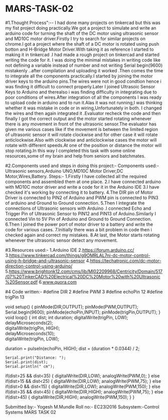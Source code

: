 # MARS-TASK-02
#1.Thought Process":--
I had done many projects on tinkercad but this was my fist project doing practically.We got a project to simulate and write an arduino code for turning the shaft of the DC motor using ultrasonic sensor and MD10C motor driver.Firstly I try to search for similar projects on chrome.I got a project where the shaft of a DC motor is rotated using push botton and H-Bridge Motor Driver.With taking it as reference I started to making it in tinkercad .I had made a rough project on tinkercad and started writing the code for it. I was doing the minimal mistakes in writing code like not defining a variable instead of number and not writing Serial begin(9600) mistakenly ..after compilation and uploading it worked .Then comes the time to integrate all the components practically.I started by joining the motor driver keys to the arduino pins.The wires were not in good condtion hence i was finding it difficult to connect properly.Later I joined Ultrasoic Sensor Keys to Arduino and therealso i was finding difficulty in integrating due to poor conditions of wires.After integration of all the components I was ready to upload code in arduino and to run it.Alas it was not running,I was thinking whether it was mistake in code or in wiring,Unfortunately in both. I changed the wires and then again integrated it .Evaluator recheck the code and then finally I got the correct output and the motor started rotating whenever there is any movement in front of the ultrasonic sensor.The evaluator has given me various cases like if the movement is between the limited region of ultrasonic sensor it will rotate clockwise and for other case it will rotate anticlockwise.Also with clockwise and anticlockwise cases the motor will rotate with different speeds.At one of the position or distance the motor will stop rotating.In this way I completed this task with some online resources,some of my brain and help from seniors and batchmates.

#2.Components used and steps in doing this project:-
Components used:- Ultrasonic sensors,Arduino UNO,MD10C Motor Driver,DC Motor,Wires,Battery.
Steps:-
1.Firstly I have collected all the required components and assembled them at one place.
2.I have connected arduino with MD10C motor driver and write a code for it in the Arduino IDE
3.I have checked it's working by connecting it to battery.
4.The DIR pin of Motor Driver is connected to PIN2 of Arduino and PWM pin is connected to PIN3 of arduino and Ground to Ground connection.
5.Then I integrate the connections of Ultrasonic sensors with Arduino .I connected Echo and Trigger Pin of Ultrasonic Sensor to PIN12 and PIN13 of Arduino.Similarly I connected Vin to 5V Pin of Arduino and Ground to Ground Connection.
6.Then I joined the power port of motor driver to a battery and write the code for various cases.
7.Initially there was a bit problem in code then i checked again and correct my mistakes.
8.At last, the Motor starts rotating whenever the ultrasonic sensor detect any movement.


#3.Resources used:-
1.Arduino IDE
2.https://forum.arduino.cc/
3.https://www.tinkercad.com/things/g9OMRLAL7ni-dc-motor-control-using-h-bridge-and-ultrasonic-sensor
4.https://techatronic.com/dc-motor-direction-control-using-arduino/
5.https://www.brightonk12.com/cms/lib/MI02209968/Centricity/Domain/517/07%20TinkerCAD%20Electrical%20DC%20Motor%20with%20Ultrasonic%20Sensor.pdf
6.www.quora.com

#4 Code written:-
#define DIR 2
#define PWM 3
#define echoPin 12 
#define trigPin 13

void setup()
{
  pinMode(DIR,OUTPUT);
  pinMode(PWM,OUTPUT);
  Serial.begin(9600);
  pinMode(echoPin,INPUT);
  pinMode(trigPin,OUTPUT);
}
void loop()
{ 
 int dist;
 int duration;
 digitalWrite(trigPin, LOW);  
delayMicroseconds(2);  
digitalWrite(trigPin, HIGH);  
delayMicroseconds(10);  
digitalWrite(trigPin, LOW);  

duration = pulseIn(echoPin, HIGH);
    dist = (duration * 0.0344) / 2;
 
    Serial.print("Distance: ");
    Serial.print(dist);
    Serial.println(" cm");
    
 if(dist>25 && dist<35)
 {
  digitalWrite(DIR,LOW);
 analogWrite(PWM,0);
}
 else if(dist>15 && dist<25)
 {
 digitalWrite(DIR,LOW);
 analogWrite(PWM,75);
}
 else if(dist>0 && dist<15)
 {
 digitalWrite(DIR,LOW);
 analogWrite(PWM,150);
 }
 else if(dist>35 && dist<45)
 {
 digitalWrite(DIR,HIGH);
 analogWrite(PWM,75);
}
else if(dist>45)
 {
 digitalWrite(DIR,HIGH);
 analogWrite(PWM,150);
}
}

Submitted by:-
Yogesh M.Mundle
Roll no:- EC23I2016
Subsystem:-Control Systems
MARS TASK 02
